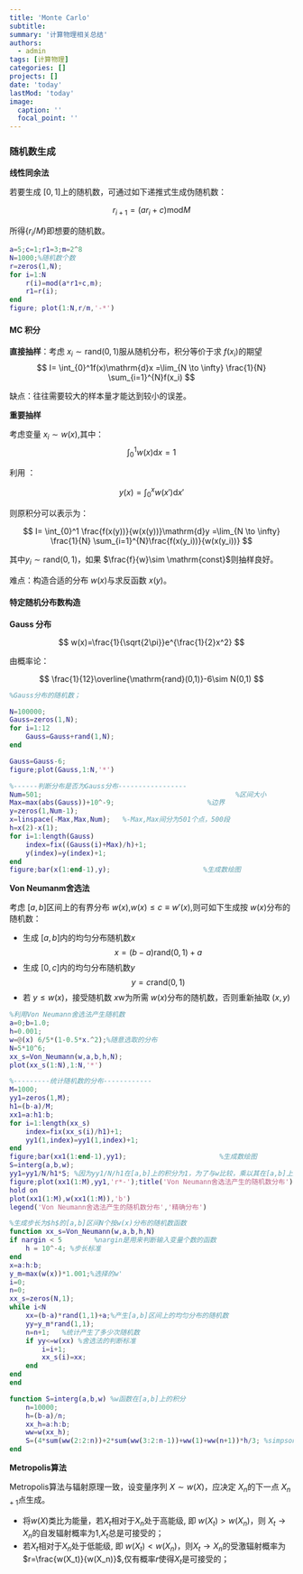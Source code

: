 ```yaml
---
title: 'Monte Carlo'
subtitle: 
summary: '计算物理相关总结'
authors:
  - admin
tags: [计算物理]
categories: []
projects: []
date: 'today'
lastMod: 'today'
image:
  caption: ''
  focal_point: ''
---
```



### 随机数生成

**线性同余法**

若要生成 $[0,1]$上的随机数，可通过如下递推式生成伪随机数：

$$
  r_{i+1}= (ar_i+c)\mathrm{mod}M
$$

所得$\{r_i/ M\}$即想要的随机数。

```matlab
a=5;c=1;r1=3;m=2^8
N=1000;%随机数个数
r=zeros(1,N);
for i=1:N
    r(i)=mod(a*r1+c,m);
    r1=r(i);
end
figure; plot(1:N,r/m,'-*')
```


#### MC 积分


**直接抽样**：考虑 $x_i \sim \mathrm{rand}(0,1)$服从随机分布，积分等价于求 $f(x_i)$的期望
$$
 I= \int_{0}^1f(x)\mathrm{d}x =\lim_{N \to \infty}
 \frac{1}{N} \sum_{i=1}^{N}f(x_i)
$$

缺点：往往需要较大的样本量才能达到较小的误差。

**重要抽样**

考虑变量 $x_i\sim w(x)$,其中：
$$
\int_{0}^1w(x)\mathrm{d}x=1
$$

利用 ：

$$
y(x)=\int_{0}^{x}w(x')\mathrm{d} x'
$$

则原积分可以表示为：


$$
 I= \int_{0}^1 \frac{f(x(y))}{w(x(y))}\mathrm{d}y =\lim_{N \to \infty}
 \frac{1}{N} \sum_{i=1}^{N}\frac{f(x(y_i))}{w(x(y_i))}
$$

其中$y_i \sim \mathrm{rand}(0,1)$，如果 $\frac{f}{w}\sim \mathrm{const}$则抽样良好。

难点：构造合适的分布 $w(x)$与求反函数 $x(y)$。

#### 特定随机分布数构造


**Gauss 分布**

$$
w(x)=\frac{1}{\sqrt{2\pi}}e^{\frac{1}{2}x^2}
$$

由概率论：

$$
\frac{1}{12}\overline{\mathrm{rand}(0,1)}-6\sim N(0,1)
$$


```matlab
%Gauss分布的随机数；

N=100000;
Gauss=zeros(1,N);
for i=1:12
    Gauss=Gauss+rand(1,N);
end

Gauss=Gauss-6;
figure;plot(Gauss,1:N,'*')

%------判断分布是否为Gauss分布-----------------
Num=501;                                                %区间大小
Max=max(abs(Gauss))+10^-9;                       %边界
y=zeros(1,Num-1);
x=linspace(-Max,Max,Num);   %-Max,Max间分为501个点，500段
h=x(2)-x(1);
for i=1:length(Gauss)
    index=fix((Gauss(i)+Max)/h)+1;
    y(index)=y(index)+1;
end
figure;bar(x(1:end-1),y);                       %生成数绘图
```


**Von Neumanm舍选法**

考虑 $[a,b]$区间上的有界分布 $w(x)$,$w(x)\le c\equiv   w'(x)$,则可如下生成按 $w(x)$分布的随机数：

- 生成 $[a,b]$内的均匀分布随机数$x$
$$
x=(b-a)\mathrm{rand}(0,1)+a
$$
- 生成 $[0,c]$内的均匀分布随机数$y$
$$
y=c\mathrm{rand}(0,1)
$$
- 若 $y\le w(x)$，接受随机数 $x$w为所需 $w(x)$分布的随机数，否则重新抽取 $(x,y)$

```matlab
%利用Von Neumann舍选法产生随机数
a=0;b=1.0;
h=0.001;
w=@(x) 6/5*(1-0.5*x.^2);%随意选取的分布
N=5*10^6;
xx_s=Von_Neumann(w,a,b,h,N);
plot(xx_s(1:N),1:N,'*')

%---------统计随机数的分布------------
M=1000;
yy1=zeros(1,M);
h1=(b-a)/M;
xx1=a:h1:b;
for i=1:length(xx_s)
    index=fix(xx_s(i)/h1)+1;
    yy1(1,index)=yy1(1,index)+1;
end
figure;bar(xx1(1:end-1),yy1);                       %生成数绘图
S=interg(a,b,w);
yy1=yy1/N/h1*S; %因为yy1/N/h1在[a,b]上的积分为1，为了与w比较，乘以其在[a,b]上的积分S
figure;plot(xx1(1:M),yy1,'r*-');title('Von Neumann舍选法产生的随机数分布');
hold on
plot(xx1(1:M),w(xx1(1:M)),'b')
legend('Von Neumann舍选法产生的随机数分布','精确分布')

%生成步长为$h$的[a,b]区间N个按w(x)分布的随机数函数
function xx_s=Von_Neumann(w,a,b,h,N)
if nargin < 5        %nargin是用来判断输入变量个数的函数 
    h = 10^-4; %步长标准
end
x=a:h:b;
y_m=max(w(x))*1.001;%选择的w'
i=0;     
n=0;
xx_s=zeros(N,1);
while i<N
    xx=(b-a)*rand(1,1)+a;%产生[a,b]区间上的均匀分布的随机数
    yy=y_m*rand(1,1);
    n=n+1;   %统计产生了多少次随机数
    if yy<=w(xx) %舍选法的判断标准
        i=i+1;
        xx_s(i)=xx; 
    end
end
end

function S=interg(a,b,w) %w函数在[a,b]上的积分
    n=10000;
    h=(b-a)/n;
    xx_h=a:h:b;
    ww=w(xx_h);
    S=(4*sum(ww(2:2:n))+2*sum(ww(3:2:n-1))+ww(1)+ww(n+1))*h/3; %simpson积分公式
end
```

**Metropolis算法**

Metropolis算法与辐射原理一致，设变量序列 $X\sim w(X)$，应决定 $X_n$的下一点 $X_{n+1}$点生成。

- 将$w(X)$类比为能量，若$X_t$相对于$X_n$处于高能级, 即 $w(X_t)>w(X_{n})$，则 $X_t\to X_n$的自发辐射概率为1,$X_t$总是可接受的；
-  若$X_t$相对于$X_n$处于低能级, 即 $w(X_t)<w(X_{n})$，则$X_t\to X_n$的受激辐射概率为 $r=\frac{w(X_t)}{w(X_n)}$,仅有概率$r$使得$X_t$是可接受的；





